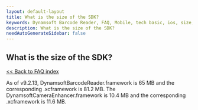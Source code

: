 ```yaml
---
layout: default-layout
title: What is the size of the SDK?
keywords: Dynamsoft Barcode Reader, FAQ, Mobile, tech basic, ios, size, page
description: What is the size of the SDK? 
needAutoGenerateSidebar: false
---
```


## What is the size of the SDK?

[<< Back to FAQ index](index.md)

As of v9.2.13, DynamsoftBarcodeReader.framework is 65 MB and the corresponding .xcframework is 81.2 MB. The DynamsoftCameraEnhancer.framework is 10.4 MB and the corresponding .xcframework is 11.6 MB.